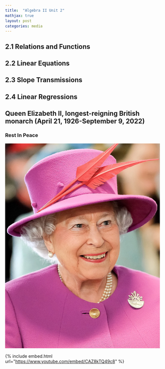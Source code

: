 ```yaml
---
title:  "Algebra II Unit 2"
mathjax: true
layout: post
categories: media
---
```


## 2.1 Relations and Functions


## 2.2 Linear Equations


## 2.3 Slope Transmissions


## 2.4 Linear Regressions


## Queen Elizabeth II, longest-reigning British monarch (April 21, 1926-September 9, 2022)
### Rest In Peace

![Queen](/assets/Queen_Elizabeth_II_in_March_2015.jpg.webp)




{% include embed.html url="https://www.youtube.com/embed/CAZ8kTQ49c8" %}
